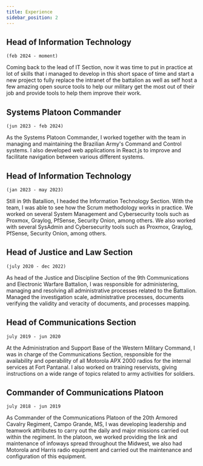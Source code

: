 ```yaml
---
title: Experience
sidebar_position: 2
---
```


## Head of Information Technology
`(feb 2024 - moment)`

Coming back to the lead of IT Section, now it was time to put in practice at lot of skills that i managed to develop in this short space of time and start a new project to fully replace the intranet of the battalion as well as self host a few amazing open source tools to help our military get the most out of their job and provide tools to help them improve their work.

## Systems Platoon Commander
`(jun 2023 - feb 2024)`

As the Systems Platoon Commander, I worked together with the team in managing and maintaining the Brazilian Army's Command and Control systems. I also developed web applications in React.js to improve and facilitate navigation between various different systems.

## Head of Information Technology
`(jan 2023 - may 2023)`

Still in 9th Batallion, I headed the Information Technology Section. With the team, I was able to see how the Scrum methodology works in practice. We worked on several System Management and Cybersecurity tools such as Proxmox, Graylog, PfSense, Security Onion, among others. We also worked with several SysAdmin and Cybersecurity tools such as Proxmox, Graylog, PfSense, Security Onion, among others.

## Head of Justice and Law Section
`(july 2020 - dec 2022)`

As head of the Justice and Discipline Section of the 9th Communications and Electronic Warfare Battalion, I was responsible for administering, managing and resolving all administrative processes related to the Battalion. Managed the investigation scale, administrative processes, documents verifying the validity and veracity of documents, and processes mapping.

## Head of Communications Section
`july 2019 - jun 2020`

At the Administration and Support Base of the Western Military Command, I was in charge of the Communications Section, responsible for the availability and operability of all Motorola APX 2000 radios for the internal services at Fort Pantanal. I also worked on training reservists, giving instructions on a wide range of topics related to army activities for soldiers.

## Commander of Communications Platoon
`july 2018 - jun 2019`

As Commander of the Communications Platoon of the 20th Armored Cavalry Regiment, Campo Grande, MS, I was developing leadership and teamwork attributes to carry out the daily and major missions carried out within the regiment. In the platoon, we worked providing the link and maintenance of infoways spread throughout the Midwest, we also had Motorola and Harris radio equipment and carried out the maintenance and configuration of this equipment.